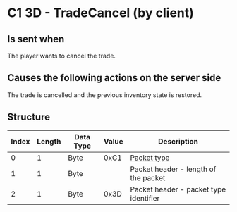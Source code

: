 # C1 3D - TradeCancel (by client)

## Is sent when

The player wants to cancel the trade.

## Causes the following actions on the server side

The trade is cancelled and the previous inventory state is restored.

## Structure

| Index | Length | Data Type | Value | Description |
|-------|--------|-----------|-------|-------------|
| 0 | 1 |   Byte   | 0xC1  | [Packet type](PacketTypes.md) |
| 1 | 1 |    Byte   |      | Packet header - length of the packet |
| 2 | 1 |    Byte   | 0x3D  | Packet header - packet type identifier |